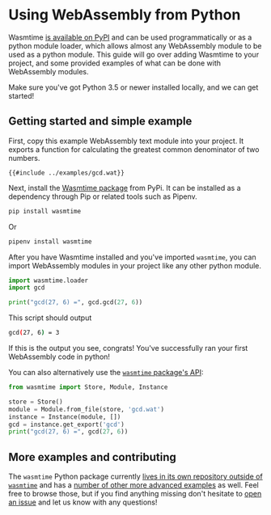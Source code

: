 # Using WebAssembly from Python

Wasmtime [is available on PyPI](https://pypi.org/project/wasmtime/) and can be
used programmatically or as a python module loader, which allows almost any
WebAssembly module to be used as a python module. This guide will go over adding
Wasmtime to your project, and some provided examples of what can be done with
WebAssembly modules.

Make sure you've got Python 3.5 or newer installed locally, and we can get
started!

## Getting started and simple example

First, copy this example WebAssembly text module into your project. It exports a
function for calculating the greatest common denominator of two numbers.

```wat
{{#include ../examples/gcd.wat}}
```

Next, install the [Wasmtime package](https://pypi.org/project/wasmtime/) from
PyPi. It can be installed as a dependency through Pip or related tools such as
Pipenv.

```bash
pip install wasmtime
```

Or

```bash
pipenv install wasmtime
```

After you have Wasmtime installed and you've imported `wasmtime`, you can import
WebAssembly modules in your project like any other python module.

```python
import wasmtime.loader
import gcd

print("gcd(27, 6) =", gcd.gcd(27, 6))
```

This script should output

```bash
gcd(27, 6) = 3
```

If this is the output you see, congrats! You've successfully ran your first
WebAssembly code in python!

You can also alternatively use the [`wasmtime` package's
API](https://bytecodealliance.github.io/wasmtime-py/):

```python
from wasmtime import Store, Module, Instance

store = Store()
module = Module.from_file(store, 'gcd.wat')
instance = Instance(module, [])
gcd = instance.get_export('gcd')
print("gcd(27, 6) =", gcd(27, 6))
```

## More examples and contributing

The `wasmtime` Python package currently [lives in its own repository outside of
`wasmtime`](https://github.com/bytecodealliance/wasmtime-py) and has a [number
of other more advanced
examples](https://github.com/bytecodealliance/wasmtime-py/tree/master/examples)
as well. Feel free to browse those, but if you find anything missing don't
hesitate to [open an
issue](https://github.com/bytecodealliance/wasmtime-py/issues/new) and let us
know with any questions!
